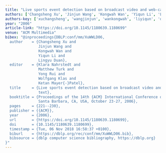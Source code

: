 ```yaml
---
title: "Live sports event detection based on broadcast video and web-casting text"
authors: ['Changsheng Xu', 'Jinjun Wang', 'Kongwah Wan', 'Yiqun Li', 'Lingyu Duan']
authors-key: ['xuchangsheng', 'wangjinjun', 'wankongwah', 'liyiqun', 'duanlingyu']
year: "2006"
article-link: "https://doi.org/10.1145/1180639.1180699"
venue: "ACM Multimedia"
bibex: "@inproceedings{DBLP:conf/mm/XuWWLD06,
  author    = {Changsheng Xu and
               Jinjun Wang and
               Kongwah Wan and
               Yiqun Li and
               Lingyu Duan},
  editor    = {Klara Nahrstedt and
               Matthew Turk and
               Yong Rui and
               Wolfgang Klas and
               Ketan Mayer{-}Patel},
  title     = {Live sports event detection based on broadcast video and web-casting
               text},
  booktitle = {Proceedings of the 14th {ACM} International Conference on Multimedia,
               Santa Barbara, CA, USA, October 23-27, 2006},
  pages     = {221--230},
  publisher = {{ACM}},
  year      = {2006},
  url       = {https://doi.org/10.1145/1180639.1180699},
  doi       = {10.1145/1180639.1180699},
  timestamp = {Tue, 06 Nov 2018 16:58:37 +0100},
  biburl    = {https://dblp.org/rec/conf/mm/XuWWLD06.bib},
  bibsource = {dblp computer science bibliography, https://dblp.org}
}"
---
```

